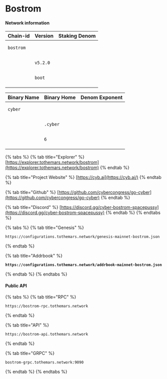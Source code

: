 # Bostrom

#### Network information

| Chain-id                         | Version                         | Staking Denom                 |
| -------------------------------- | ------------------------------- | ----------------------------- |
| <pre><code>bostrom
</code></pre> | <pre><code>v5.2.0
</code></pre> | <pre><code>boot
</code></pre> |

| Binary Name                    | Binary Home                     | Denom Exponent             |
| ------------------------------ | ------------------------------- | -------------------------- |
| <pre><code>cyber
</code></pre> | <pre><code>.cyber
</code></pre> | <pre><code>6
</code></pre> |

{% tabs %}
{% tab title="Explorer" %}
[https://explorer.tothemars.network/bostrom](https://explorer.tothemars.network/bostrom)
{% endtab %}

{% tab title="Project Website" %}
[https://cyb.ai](https://cyb.ai/)
{% endtab %}

{% tab title="Github" %}
[https://github.com/cybercongress/go-cyber](https://github.com/cybercongress/go-cyber)
{% endtab %}

{% tab title="Discord" %}
[https://discord.gg/cyber-bostrom-spacepussy](https://discord.gg/cyber-bostrom-spacepussy)
{% endtab %}
{% endtabs %}

{% tabs %}
{% tab title="Genesis" %}
```
https://configurations.tothemars.network/genesis-mainnet-bostrom.json
```
{% endtab %}

{% tab title="Addrbook" %}
<pre><code><strong>https://configurations.tothemars.network/addrbook-mainnet-bostrom.json
</strong></code></pre>
{% endtab %}
{% endtabs %}

#### Public API

{% tabs %}
{% tab title="RPC" %}
```
https://bostrom-rpc.tothemars.network
```
{% endtab %}

{% tab title="API" %}
```
https://bostrom-api.tothemars.network
```
{% endtab %}

{% tab title="GRPC" %}
```
bostrom-grpc.tothemars.network:9090
```
{% endtab %}
{% endtabs %}
